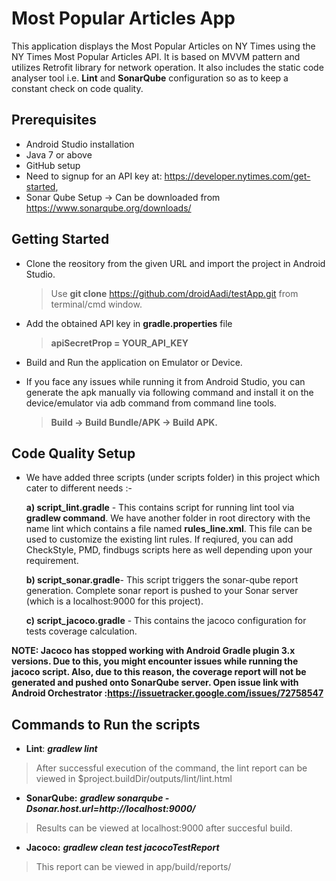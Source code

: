 # Most Popular Articles App
This application displays the Most Popular Articles on NY Times using the NY Times Most Popular Articles API.
It is based on MVVM pattern and utilizes Retrofit library for network operation. It also includes the static code analyser tool i.e. **Lint** and **SonarQube** configuration so as to keep a constant check on code quality.

## Prerequisites
- Android Studio installation
- Java 7 or above
- GitHub setup
- Need to signup for an API key
at: https://developer.nytimes.com/get-started,
- Sonar Qube Setup -> Can be downloaded from https://www.sonarqube.org/downloads/


## Getting Started
- Clone the reository from the given URL and import the project in Android Studio.

  > Use **git clone** https://github.com/droidAadi/testApp.git from terminal/cmd window.
  
- Add the obtained API key in **gradle.properties** file 

  > **apiSecretProp = YOUR_API_KEY**
  
- Build and Run the application on Emulator or Device.

- If you face any issues while running it from Android Studio, you can generate the apk manually via following command and install it on the device/emulator via adb command from command line tools.

  > **Build -> Build Bundle/APK -> Build APK.**

## Code Quality Setup
- We have added three scripts (under scripts folder) in this project which cater to different needs :-

  **a) script_lint.gradle** - This contains script for running lint tool via **gradlew command**. We have another folder in root directory with the name lint which contains a file named **rules_line.xml**. This file can be used to customize the existing lint rules.
If reqiured, you can add CheckStyle, PMD, findbugs scripts here as well depending upon your requirement.

  **b) script_sonar.gradle**- This script triggers the sonar-qube report generation. Complete sonar report is pushed to your Sonar server (which is a localhost:9000 for this project).

  **c) script_jacoco.gradle** - This contains the jacoco configuration for tests coverage calculation.

**NOTE: Jacoco has stopped working with Android Gradle plugin 3.x versions. Due to this, you might encounter issues while running the jacoco script. Also, due to this reason, the coverage report will not be generated and pushed onto SonarQube server.
Open issue link with Android Orchestrator :https://issuetracker.google.com/issues/72758547**

## Commands to Run the scripts
- **Lint**: **_gradlew lint_** 
> After successful execution of the command, the lint report can be viewed in $project.buildDir/outputs/lint/lint.html
- **SonarQube:** **_gradlew sonarqube -Dsonar.host.url=http://localhost:9000/_**
> Results can be viewed at localhost:9000 after succesful build.
- **Jacoco:** **_gradlew clean test jacocoTestReport_**
> This report can be viewed in app/build/reports/
